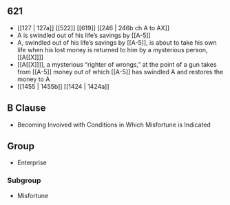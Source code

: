## 621
- [[127 | 127a]] [[522]] [[619]] [[246 | 246b ch A to AX]] 
- A is swindled out of his life’s savings by [[A-5]]
- A, swindled out of his life’s savings by [[A-5]], is about to take his own life when his lost money is returned to him by a mysterious person, [[A[[X]]]]
- [[A[[X]]]], a mysterious “righter of wrongs,” at the point of a gun takes from [[A-5]] money out of which [[A-5]] has swindled A and restores the money to A
- [[1455 | 1455b]] [[1424 | 1424a]] 

## B Clause
- Becoming Invoived with Conditions in Which Misfortune is Indicated

## Group
- Enterprise

### Subgroup
- Misfortune


